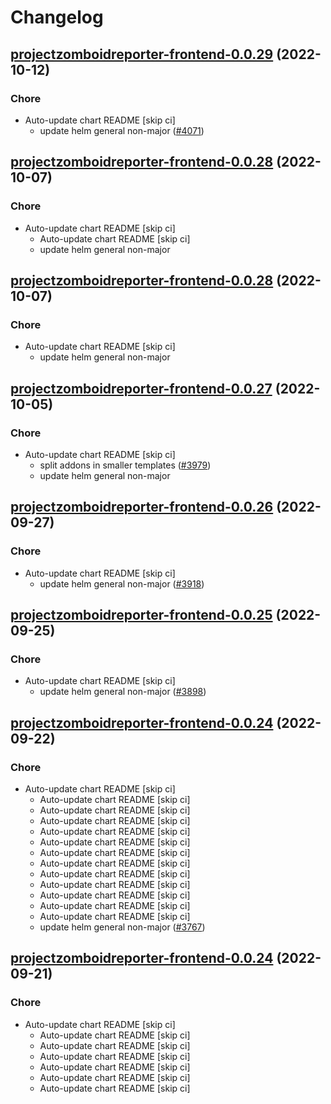 # Changelog



## [projectzomboidreporter-frontend-0.0.29](https://github.com/truecharts/charts/compare/projectzomboidreporter-frontend-0.0.28...projectzomboidreporter-frontend-0.0.29) (2022-10-12)

### Chore

- Auto-update chart README [skip ci]
  - update helm general non-major ([#4071](https://github.com/truecharts/charts/issues/4071))




## [projectzomboidreporter-frontend-0.0.28](https://github.com/truecharts/charts/compare/projectzomboidreporter-frontend-0.0.27...projectzomboidreporter-frontend-0.0.28) (2022-10-07)

### Chore

- Auto-update chart README [skip ci]
  - Auto-update chart README [skip ci]
  - update helm general non-major




## [projectzomboidreporter-frontend-0.0.28](https://github.com/truecharts/charts/compare/projectzomboidreporter-frontend-0.0.27...projectzomboidreporter-frontend-0.0.28) (2022-10-07)

### Chore

- Auto-update chart README [skip ci]
  - update helm general non-major




## [projectzomboidreporter-frontend-0.0.27](https://github.com/truecharts/charts/compare/projectzomboidreporter-frontend-0.0.26...projectzomboidreporter-frontend-0.0.27) (2022-10-05)

### Chore

- Auto-update chart README [skip ci]
  - split addons in smaller templates ([#3979](https://github.com/truecharts/charts/issues/3979))
  - update helm general non-major




## [projectzomboidreporter-frontend-0.0.26](https://github.com/truecharts/charts/compare/projectzomboidreporter-frontend-0.0.25...projectzomboidreporter-frontend-0.0.26) (2022-09-27)

### Chore

- Auto-update chart README [skip ci]
  - update helm general non-major ([#3918](https://github.com/truecharts/charts/issues/3918))




## [projectzomboidreporter-frontend-0.0.25](https://github.com/truecharts/charts/compare/projectzomboidreporter-frontend-0.0.24...projectzomboidreporter-frontend-0.0.25) (2022-09-25)

### Chore

- Auto-update chart README [skip ci]
  - update helm general non-major ([#3898](https://github.com/truecharts/charts/issues/3898))




## [projectzomboidreporter-frontend-0.0.24](https://github.com/truecharts/charts/compare/projectzomboidreporter-frontend-0.0.23...projectzomboidreporter-frontend-0.0.24) (2022-09-22)

### Chore

- Auto-update chart README [skip ci]
  - Auto-update chart README [skip ci]
  - Auto-update chart README [skip ci]
  - Auto-update chart README [skip ci]
  - Auto-update chart README [skip ci]
  - Auto-update chart README [skip ci]
  - Auto-update chart README [skip ci]
  - Auto-update chart README [skip ci]
  - Auto-update chart README [skip ci]
  - Auto-update chart README [skip ci]
  - Auto-update chart README [skip ci]
  - Auto-update chart README [skip ci]
  - Auto-update chart README [skip ci]
  - update helm general non-major ([#3767](https://github.com/truecharts/charts/issues/3767))




## [projectzomboidreporter-frontend-0.0.24](https://github.com/truecharts/charts/compare/projectzomboidreporter-frontend-0.0.23...projectzomboidreporter-frontend-0.0.24) (2022-09-21)

### Chore

- Auto-update chart README [skip ci]
  - Auto-update chart README [skip ci]
  - Auto-update chart README [skip ci]
  - Auto-update chart README [skip ci]
  - Auto-update chart README [skip ci]
  - Auto-update chart README [skip ci]
  - Auto-update chart README [skip ci]
